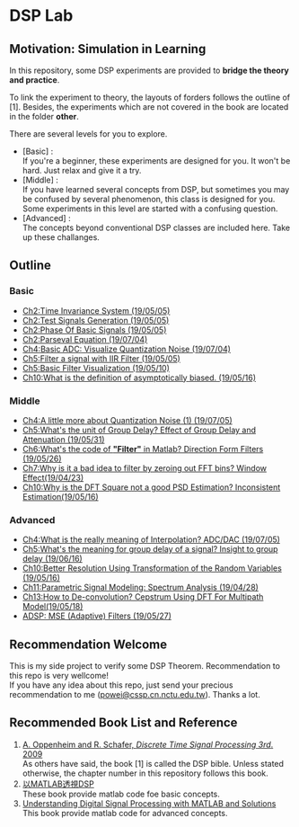 ﻿# DSP Lab

## Motivation: Simulation in Learning
In this repository, some DSP experiments are provided to **bridge the theory and practice**.

To link the experiment to theory, the layouts of forders follows the outline of [1]. Besides, the experiments which are not covered in the book are located in the folder **other**.

There are several levels for you to explore.
- [Basic] :  
If you're a beginner, these experiments are designed for you. It won't be hard. Just relax and give it a try.
- [Middle] :  
If you have learned several concepts from DSP, but sometimes you may be confused by several phenomenon, this class is designed for you. Some experiments in this level are started with a confusing question.
- [Advanced] :  
The concepts beyond conventional DSP classes are included here. Take up these challanges.


## Outline  

### Basic
- [Ch2:Time Invariance System (19/05/05)](/Ch2_DiscreteTimeSignalAndSystem/Basic_TimeInvariance)
- [Ch2:Test Signals Generation (19/05/05)](/Ch2_DiscreteTimeSignalAndSystem/Basic_TestSignalsGeneration)
- [Ch2:Phase Of Basic Signals (19/05/05)](/Ch2_DiscreteTimeSignalAndSystem/Basic_MagPhaseOfSignal)  
- [Ch2:Parseval Equation (19/07/04)](/Ch2_DiscreteTimeSignalAndSystem/Basic_ParsevalEquation)  
- [Ch4:Basic ADC: Visualize Quantization Noise (19/07/04)](/Ch4_SamplingOfContinuousSignal/Basic_VisualizeQuantizationNoise)  
- [Ch5:Filter a signal with IIR Filter (19/05/05)](/Ch5_TransformAnalysisOfLTISystem/Basic_UseFilter)  
- [Ch5:Basic Filter Visualization (19/05/10)](/Ch5_TransformAnalysisOfLTISystem/Basic_FilterVisualization)
- [Ch10:What is the definition of asymptotically biased. (19/05/16)](/Ch10_FourierAnalysisOfSignalsUsingTheDFT/10_5_Periodogram/Basic_AsymptoticallyUnbiased)

### Middle
- [Ch4:A little more about Quantization Noise (1) (19/07/05)](/Ch4_SamplingOfContinuousSignal/Middle_Quantization_Noise_SNR)  
- [Ch5:What's the unit of Group Delay? Effect of Group Delay and Attenuation (19/05/31)](/Ch5_TransformAnalysisOfLTISystem/Middle_EffectOfGroupDelayAndAttenuation)  
- [Ch6:What's the code of **"Filter"** in Matlab? Direction Form Filters (19/05/26)](/Ch6_StructureForDiscreteTimeSystems/Middle_DirectFormFilters)  
- [Ch7:Why is it a bad idea to filter by zeroing out FFT bins? Window Effect(19/04/23)](/Ch7_FilterDesignTechniques/Middle_WindowEffect) 
- [Ch10:Why is the DFT Square not a good PSD Estimation? Inconsistent Estimation(19/05/16)](/Ch10_FourierAnalysisOfSignalsUsingTheDFT/10_5_Periodogram/Midle_InConsistVar) 

### Advanced  
- [Ch4:What is the really meaning of Interpolation? ADC/DAC (19/07/05)](/Ch4_SamplingOfContinuousSignal/Middle_Ideal_AD_DA)  
- [Ch5:What's the meaning for group delay of a signal? Insight to group delay (19/06/16)](/Ch5_TransformAnalysisOfLTISystem/Advanced_EffectOfGroupDelayOnSignals)  
- [Ch10:Better Resolution Using Transformation of the Random Variables (19/05/16)](/Ch10_FourierAnalysisOfSignalsUsingTheDFT/10_5_Periodogram/Advanced_BetterResolutionUsingTransformationOfRandomVariables)
- [Ch11:Parametric Signal Modeling: Spectrum Analysis (19/04/28)](/Ch11_ParametricSignalModeling/Advanced_SpectrumAnalysis)
- [Ch13:How to De-convolution? Cepstrum Using DFT For Multipath Model(19/05/18)](/Ch13_CepstrumAnalysisAndHomomorphicDeconvolution/13_9_ComplexCepstrumForASimpleMultipathModel/Advanced_ComputeCepstrumUsingDFTForMultipathModel)
- [ADSP: MSE (Adaptive) Filters (19/05/27)](/Others/LMS)

## Recommendation Welcome
This is my side project to verify some DSP Theorem. Recommendation to this repo is very wellcome!  
If you have any idea about this repo, just send your precious recommendation to me (powei@cssp.cn.nctu.edu.tw). Thanks a lot.

## Recommended Book List and Reference


1. [A. Oppenheim and R. Schafer, *Discrete Time Signal Processing 3rd*. 2009](https://dl.acm.org/citation.cfm?id=1795494)  
As others have said, the book [1] is called the DSP bible. Unless stated otherwise, the chapter number in this repository follows this book.
2. [以MATLAB透視DSP](https://www.kingstone.com.tw/new/basic/2014712029455)  
These book provide matlab code foe basic concepts.
3. [Understanding Digital Signal Processing with MATLAB and Solutions](https://www.mathworks.com/academia/books/understanding-digital-signal-processing-with-matlab-and-solutions-poularikas.html)  
This book provide matlab code for advanced concepts.